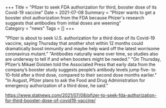 +++
Title = "Pfizer to seek FDA authorization for third, booster dose of its Covid-19 vaccine"
Date = 2021-07-08
Summary = "Phizer wants to get a booster shot authorization from the FDA because Phizer's research suggests that antibodies from initial doses are weening"  
Category = "news" 
Tags = []
+++

"Pfizer is about to seek U.S. authorization for a third dose of its Covid-19 vaccine, saying Thursday that another shot within 12 months could dramatically boost immunity and maybe help ward off the latest worrisome coronavirus mutant." 
"Antibodies naturally wane over time, so studies also are underway to tell if and when boosters might be needed."
"On Thursday, Pfizer’s Mikael Dolsten told the Associated Press that early data from the company’s booster study suggests people’s antibody levels jump five- to 10-fold after a third dose, compared to their second dose months earlier."
"In August, Pfizer plans to ask the Food and Drug Administration for emergency authorization of a third dose, he said."

https://www.statnews.com/2021/07/08/pfizer-to-seek-fda-authorization-for-third-booster-dose-of-covid19-vaccine/
